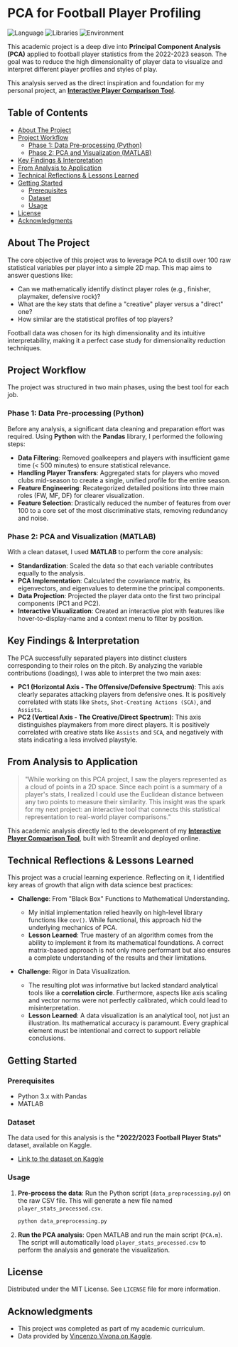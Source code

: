 # PCA for Football Player Profiling

![Language](https://img.shields.io/badge/language-Python%20%26%20MATLAB-blue.svg)
![Libraries](https://img.shields.io/badge/libraries-Pandas%2C%20Scikit--learn-orange.svg)
![Environment](https://img.shields.io/badge/environment-Academic%20Project-lightgrey.svg)

This academic project is a deep dive into **Principal Component Analysis (PCA)** applied to football player statistics from the 2022-2023 season. The goal was to reduce the high dimensionality of player data to visualize and interpret different player profiles and styles of play.

This analysis served as the direct inspiration and foundation for my personal project, an **[Interactive Player Comparison Tool](https://github.com/nico916/Comparateur-de-profils)**.

## Table of Contents

- [About The Project](#about-the-project)
- [Project Workflow](#project-workflow)
  - [Phase 1: Data Pre-processing (Python)](#phase-1-data-pre-processing-python)
  - [Phase 2: PCA and Visualization (MATLAB)](#phase-2-pca-and-visualization-matlab)
- [Key Findings & Interpretation](#key-findings--interpretation)
- [From Analysis to Application](#from-analysis-to-application)
- [Technical Reflections & Lessons Learned](#technical-reflections--lessons-learned)
- [Getting Started](#getting-started)
  - [Prerequisites](#prerequisites)
  - [Dataset](#dataset)
  - [Usage](#usage)
- [License](#license)
- [Acknowledgments](#acknowledgments)

## About The Project

The core objective of this project was to leverage PCA to distill over 100 raw statistical variables per player into a simple 2D map. This map aims to answer questions like:
-   Can we mathematically identify distinct player roles (e.g., finisher, playmaker, defensive rock)?
-   What are the key stats that define a "creative" player versus a "direct" one?
-   How similar are the statistical profiles of top players?

Football data was chosen for its high dimensionality and its intuitive interpretability, making it a perfect case study for dimensionality reduction techniques.

## Project Workflow

The project was structured in two main phases, using the best tool for each job.

### Phase 1: Data Pre-processing (Python)

Before any analysis, a significant data cleaning and preparation effort was required. Using **Python** with the **Pandas** library, I performed the following steps:
-   **Data Filtering**: Removed goalkeepers and players with insufficient game time (< 500 minutes) to ensure statistical relevance.
-   **Handling Player Transfers**: Aggregated stats for players who moved clubs mid-season to create a single, unified profile for the entire season.
-   **Feature Engineering**: Recategorized detailed positions into three main roles (FW, MF, DF) for clearer visualization.
-   **Feature Selection**: Drastically reduced the number of features from over 100 to a core set of the most discriminative stats, removing redundancy and noise.

### Phase 2: PCA and Visualization (MATLAB)

With a clean dataset, I used **MATLAB** to perform the core analysis:
-   **Standardization**: Scaled the data so that each variable contributes equally to the analysis.
-   **PCA Implementation**: Calculated the covariance matrix, its eigenvectors, and eigenvalues to determine the principal components.
-   **Data Projection**: Projected the player data onto the first two principal components (PC1 and PC2).
-   **Interactive Visualization**: Created an interactive plot with features like hover-to-display-name and a context menu to filter by position.

## Key Findings & Interpretation

The PCA successfully separated players into distinct clusters corresponding to their roles on the pitch. By analyzing the variable contributions (loadings), I was able to interpret the two main axes:

-   **PC1 (Horizontal Axis - The Offensive/Defensive Spectrum)**: This axis clearly separates attacking players from defensive ones. It is positively correlated with stats like `Shots`, `Shot-Creating Actions (SCA)`, and `Assists`.
-   **PC2 (Vertical Axis - The Creative/Direct Spectrum)**: This axis distinguishes playmakers from more direct players. It is positively correlated with creative stats like `Assists` and `SCA`, and negatively with stats indicating a less involved playstyle.

## From Analysis to Application

> "While working on this PCA project, I saw the players represented as a cloud of points in a 2D space. Since each point is a summary of a player's stats, I realized I could use the Euclidean distance between any two points to measure their similarity. This insight was the spark for my next project: an interactive tool that connects this statistical representation to real-world player comparisons."

This academic analysis directly led to the development of my **[Interactive Player Comparison Tool](https://github.com/nico916/Comparateur-de-profils)**, built with Streamlit and deployed online.

## Technical Reflections & Lessons Learned

This project was a crucial learning experience. Reflecting on it, I identified key areas of growth that align with data science best practices:

-   **Challenge**: From "Black Box" Functions to Mathematical Understanding.
    -   My initial implementation relied heavily on high-level library functions like `cov()`. While functional, this approach hid the underlying mechanics of PCA.
    -   **Lesson Learned**: True mastery of an algorithm comes from the ability to implement it from its mathematical foundations. A correct matrix-based approach is not only more performant but also ensures a complete understanding of the results and their limitations.

-   **Challenge**: Rigor in Data Visualization.
    -   The resulting plot was informative but lacked standard analytical tools like a **correlation circle**. Furthermore, aspects like axis scaling and vector norms were not perfectly calibrated, which could lead to misinterpretation.
    -   **Lesson Learned**: A data visualization is an analytical tool, not just an illustration. Its mathematical accuracy is paramount. Every graphical element must be intentional and correct to support reliable conclusions.

## Getting Started

### Prerequisites
-   Python 3.x with Pandas
-   MATLAB

### Dataset
The data used for this analysis is the **"2022/2023 Football Player Stats"** dataset, available on Kaggle.
-   [Link to the dataset on Kaggle](https://www.kaggle.com/datasets/vivovinco/20222023-football-player-stats)

### Usage
1.  **Pre-process the data**: Run the Python script (`data_preprocessing.py`) on the raw CSV file. This will generate a new file named `player_stats_processed.csv`.
    ```sh
    python data_preprocessing.py
    ```
2.  **Run the PCA analysis**: Open MATLAB and run the main script (`PCA.m`). The script will automatically load `player_stats_processed.csv` to perform the analysis and generate the visualization.

## License

Distributed under the MIT License. See `LICENSE` file for more information.

## Acknowledgments
-   This project was completed as part of my academic curriculum.
-   Data provided by [Vincenzo Vivona on Kaggle](https://www.kaggle.com/vivovinco).
